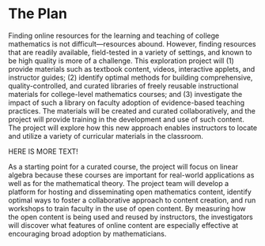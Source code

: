 # The Plan

Finding online resources for the learning and teaching of college mathematics is not difficult&mdash;resources abound. However, finding resources that are readily available, field-tested in a variety of settings, and known to be high quality is more of a challenge. This exploration project will (1) provide materials such as textbook content, videos, interactive applets, and instructor guides; (2) identify optimal methods for building comprehensive, quality-controlled, and curated libraries of freely reusable instructional materials for college-level mathematics courses; and (3) investigate the impact of such a library on faculty adoption of evidence-based teaching practices. The materials will be created and curated collaboratively, and the project will provide training in the development and use of such content. The project will explore how this new approach enables instructors to locate and utilize a variety of curricular materials in the classroom.

HERE IS MORE TEXT!

As a starting point for a curated course, the project will focus on linear algebra because these courses are important for real-world applications as well as for the mathematical theory. The project team will develop a platform for hosting and disseminating open mathematics content, identify optimal ways to foster a collaborative approach to content creation, and run workshops to train faculty in the use of open content. By measuring how the open content is being used and reused by instructors, the investigators will discover what features of online content are especially effective at encouraging broad adoption by mathematicians.

